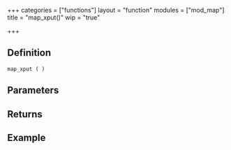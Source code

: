 +++
categories = ["functions"]
layout = "function"
modules = ["mod_map"]
title = "map_xput()"
wip = "true"

+++

## Definition

    map_xput ( )

## Parameters

## Returns

## Example

```
```
